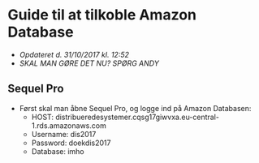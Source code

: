 # Guide til at tilkoble Amazon Database
- *Opdateret d. 31/10/2017 kl. 12:52*
- *SKAL MAN GØRE DET NU? SPØRG ANDY*

## Sequel Pro
- Først skal man åbne Sequel Pro, og logge ind på Amazon Databasen:
  - HOST: distribueredesystemer.cqsg17giwvxa.eu-central-1.rds.amazonaws.com
  - Username: dis2017
  - Password: doekdis2017
  - Database: imho









